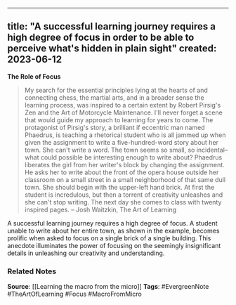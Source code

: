 
---
title: "A successful learning journey requires a high degree of focus in order to be able to perceive what's hidden in plain sight"
created: 2023-06-12
---

**The Role of Focus**
> My search for the essential principles lying at the hearts of and connecting chess, the martial arts, and in a broader sense the learning process, was inspired to a certain extent by Robert Pirsig's Zen and the Art of Motorcycle Maintenance. I'll never forget a scene that would guide my approach to learning for years to come. The protagonist of Pirsig's story, a brilliant if eccentric man named Phaedrus, is teaching a rhetorical student who is all jammed up when given the assignment to write a five-hundred-word story about her town. She can't write a word. The town seems so small, so incidental–what could possible be interesting enough to write about? Phaedrus liberates the girl from her writer's block by changing the assignment. He asks her to write about the front of the opera house outside her classroom on a small street in a small neighborhood of that same dull town. She should begin with the upper-left hand brick. At first the student is incredulous, but then a torrent of creativity unleashes and she can't stop writing. The next day she comes to class with twenty inspired pages. – Josh Waitzkin, The Art of Learning

A successful learning journey requires a high degree of focus. A student unable to write about her entire town, as shown in the example, becomes prolific when asked to focus on a single brick of a single building. This anecdote illuminates the power of focusing on the seemingly insignificant details in unleashing our creativity and understanding.

### Related Notes
**Source**: [[Learning the macro from the micro]]
**Tags**: #EvergreenNote #TheArtOfLearning #Focus #MacroFromMicro